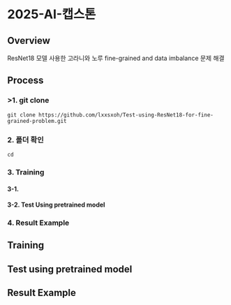 # 2025-AI-캡스톤
## Overview
ResNet18 모델 사용한 고라니와 노루 fine-grained and data imbalance 문제 해결
## Process
### >1. git clone
```git clone https://github.com/lxxsxoh/Test-using-ResNet18-for-fine-grained-problem.git```
### 2. 폴더 확인
```cd ```
### 3. Training
#### 3-1.
#### 3-2. Test Using pretrained model

### 4. Result Example


## Training

## Test using pretrained model

## Result Example
